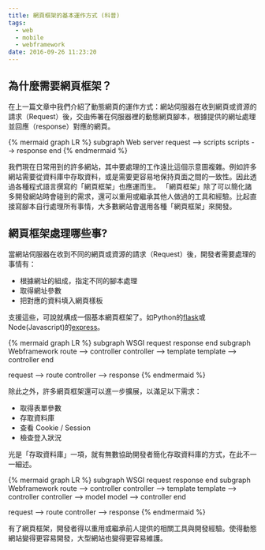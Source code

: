 ```yaml
---
title: 網頁框架的基本運作方式 (科普)
tags:
  - web
  - mobile
  - webframework
date: 2016-09-26 11:23:20
---
```



## 為什麼需要網頁框架？

在上一篇文章中我們介紹了動態網頁的運作方式：網站伺服器在收到網頁或資源的請求（Request）後，交由佈署在伺服器裡的動態網頁腳本，根據提供的網址處理並回應（response）對應的網頁。

{% mermaid graph LR %}
  subgraph Web server
    request --> scripts
    scripts --> response
  end
{% endmermaid %}

我們現在日常用到的許多網站，其中要處理的工作遠比這個示意圖複雜。例如許多網站需要從資料庫中存取資料，或是需要更容易地保持頁面之間的一致性。因此透過各種程式語言撰寫的「網頁框架」也應運而生。
「網頁框架」除了可以簡化諸多開發網站時會碰到的需求，還可以重用或繼承其他人做過的工具和經驗。比起直接寫腳本自行處理所有事情，大多數網站會選用各種「網頁框架」來開發。

## 網頁框架處理哪些事?

當網站伺服器在收到不同的網頁或資源的請求（Request）後，開發者需要處理的事情有：

* 根據網址的組成，指定不同的腳本處理
* 取得網址參數
* 把對應的資料填入網頁樣板

支援這些，可說就構成一個基本網頁框架了。如Python的[flask](http://flask.pocoo.org/)或Node(Javascript)的[express](http://expressjs.com/)。

{% mermaid graph LR %}
  subgraph WSGI
    request
    response
  end
  subgraph Webframework
    route --> controller
    controller --> template
    template --> controller
  end

  request --> route
  controller --> response
{% endmermaid %}


除此之外，許多網頁框架還可以進一步擴展，以滿足以下需求：

* 取得表單參數
* 存取資料庫
* 查看 Cookie / Session
* 檢查登入狀況

光是「存取資料庫」一項，就有無數協助開發者簡化存取資料庫的方式，在此不一一細述。

{% mermaid graph LR %}
  subgraph WSGI
    request
    response
  end
  subgraph Webframework
    route --> controller
    controller --> template
    template --> controller
    controller --> model
    model --> controller
  end

  request --> route
  controller --> response
{% endmermaid %}

有了網頁框架，開發者得以重用或繼承前人提供的相關工具與開發經驗。使得動態網站變得更容易開發，大型網站也變得更容易維護。
